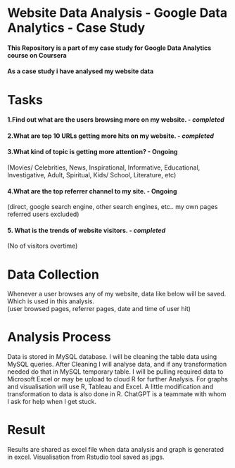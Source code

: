 # Website Data Analysis - Google Data Analytics - Case Study
#### This Repository is a part of my case study for Google Data Analytics course on Coursera
#### As a case study i have analysed my website data
# Tasks  
#### 1.Find out what are the users browsing more on my website. - ***completed***
#### 2.What are top 10 URLs getting more hits on my website. - ***completed***
#### 3.What kind of topic is getting more attention? - Ongoing  
(Movies/ Celebrities, News, Inspirational, Informative, Educational, Investigative, Adult, Spiritual, Kids/ School, Literature, etc)  
#### 4.What are the top referrer channel to my site. - Ongoing  
(direct, google search engine, other search engines, etc.. my own pages referred users excluded)  
#### 5. What is the trends of website visitors. - ***completed***
(No of visitors overtime)  
  
# Data Collection
Whenever a user browses any of my website, data like below will be saved. Which is used in this analysis.  
(user browsed pages, referrer pages, date and time of user hit)  

# Analysis Process  
Data is stored in MySQL database. I will be cleaning the table data using MySQL queries. After Cleaning I will analyse data, and if any transformation needed do that in MySQL temporary table. I will be pulling required data to Microsoft Excel or may be upload to cloud R for further Analysis. For graphs and visualisation will use R, Tableau and Excel. A little modification and transformation to data is also done in R. ChatGPT is a teammate with whom I ask for help when I get stuck.  
  
# Result   
Results are shared as excel file when data analysis and graph is generated in excel. Visualisation from Rstudio tool saved as jpgs.
